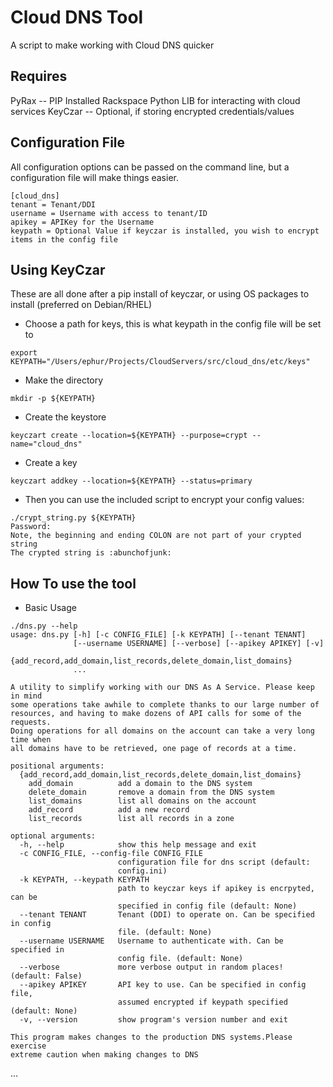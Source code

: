 Cloud DNS Tool
=========
A script to make working with Cloud DNS quicker

## Requires
PyRax -- PIP Installed Rackspace Python LIB for interacting with cloud services
KeyCzar -- Optional, if storing encrypted credentials/values

## Configuration File
All configuration options can be passed on the command line, but a configuration file will make things easier.

```
[cloud_dns]
tenant = Tenant/DDI
username = Username with access to tenant/ID
apikey = APIKey for the Username
keypath = Optional Value if keyczar is installed, you wish to encrypt items in the config file
```

## Using KeyCzar
These are all done after a pip install of keyczar, or using OS packages to install (preferred on Debian/RHEL)
* Choose a path for keys, this is what keypath in the config file will be set to
```
export KEYPATH="/Users/ephur/Projects/CloudServers/src/cloud_dns/etc/keys"
```
* Make the directory
```
mkdir -p ${KEYPATH}
```
* Create the keystore
```
keyczart create --location=${KEYPATH} --purpose=crypt --name="cloud_dns"
```
* Create a key
```
keyczart addkey --location=${KEYPATH} --status=primary
```
* Then you can use the included script to encrypt your config values:
```
./crypt_string.py ${KEYPATH}
Password:
Note, the beginning and ending COLON are not part of your crypted string
The crypted string is :abunchofjunk:
```

## How To use the tool
* Basic Usage

```
./dns.py --help
usage: dns.py [-h] [-c CONFIG_FILE] [-k KEYPATH] [--tenant TENANT]
              [--username USERNAME] [--verbose] [--apikey APIKEY] [-v]
              {add_record,add_domain,list_records,delete_domain,list_domains}
              ...

A utility to simplify working with our DNS As A Service. Please keep in mind
some operations take awhile to complete thanks to our large number of
resources, and having to make dozens of API calls for some of the requests.
Doing operations for all domains on the account can take a very long time when
all domains have to be retrieved, one page of records at a time.

positional arguments:
  {add_record,add_domain,list_records,delete_domain,list_domains}
    add_domain          add a domain to the DNS system
    delete_domain       remove a domain from the DNS system
    list_domains        list all domains on the account
    add_record          add a new record
    list_records        list all records in a zone

optional arguments:
  -h, --help            show this help message and exit
  -c CONFIG_FILE, --config-file CONFIG_FILE
                        configuration file for dns script (default:
                        config.ini)
  -k KEYPATH, --keypath KEYPATH
                        path to keyczar keys if apikey is encrpyted, can be
                        specified in config file (default: None)
  --tenant TENANT       Tenant (DDI) to operate on. Can be specified in config
                        file. (default: None)
  --username USERNAME   Username to authenticate with. Can be specified in
                        config file. (default: None)
  --verbose             more verbose output in random places! (default: False)
  --apikey APIKEY       API key to use. Can be specified in config file,
                        assumed encrypted if keypath specified (default: None)
  -v, --version         show program's version number and exit

This program makes changes to the production DNS systems.Please exercise
extreme caution when making changes to DNS
```

...
